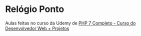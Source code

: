 # Relógio Ponto

Aulas feitas no curso da Udemy de [PHP 7 Completo - Curso do Desenvolvedor Web + Projetos](https://www.udemy.com/course/php-7-completo/)
